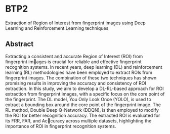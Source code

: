 # BTP2
Extraction of Region of Interest from fingerprint images using Deep Learning and Reinforcement Learning techniques

## Abstract
Extracting a consistent and accurate Region of Interest (ROI) from fingerprint images is crucial for reliable and effective fingerprint recognition systems. In recent
years, deep learning (DL) and reinforcement learning (RL) methodologies have been
employed to extract ROIs from fingerprint images. The combination of these two
techniques has shown promising results in improving the accuracy and consistency
of ROI extraction. In this study, we aim to develop a DL-RL-based approach for
ROI extraction from fingerprint images, with a specific focus on the core point of
the fingerprint. The DL model, You Only Look Once (YOLO), is used to extract
a bounding box around the core point of the fingerprint image. The RL method,
Double Deep Q-Network (DDQN), is then employed to modify the ROI for better
recognition accuracy. The extracted ROI is evaluated for its FRR, FAR, and Accuracy across multiple datasets, highlighting the importance of ROI in fingerprint
recognition systems.


